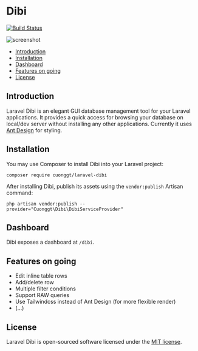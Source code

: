 # Dibi

[![Build Status](https://travis-ci.org/cuonggt/laravel-dibi.svg?branch=master)](https://travis-ci.org/cuonggt/laravel-dibi)

![screenshot](https://user-images.githubusercontent.com/8156596/68057862-29ca0700-fcef-11e9-84ff-c3e59026d13d.png)

- [Introduction](#introduction)
- [Installation](#installation)
- [Dashboard](#dashboard)
- [Features on going](#features-on-going)
- [License](#license)

## Introduction

Laravel Dibi is an elegant GUI database management tool for your Laravel applications. It provides a quick access for browsing your database on local/dev server without installing any other applications. Currently it uses [Ant Design](https://www.antdv.com/) for styling.

## Installation

You may use Composer to install Dibi into your Laravel project:

    composer require cuonggt/laravel-dibi    

After installing Dibi, publish its assets using the `vendor:publish` Artisan command:

    php artisan vendor:publish --provider="Cuonggt\Dibi\DibiServiceProvider"
   
## Dashboard

Dibi exposes a dashboard at `/dibi`.

## Features on going

- Edit inline table rows
- Add/delete row
- Multiple filter conditions
- Support RAW queries
- Use Tailwindcss instead of Ant Design (for more flexible render)
- (...)

## License

Laravel Dibi is open-sourced software licensed under the [MIT license](http://opensource.org/licenses/MIT).
